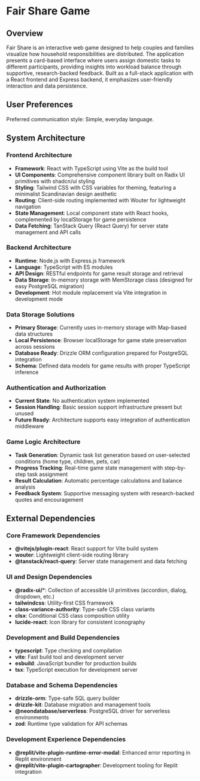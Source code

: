 # Fair Share Game

## Overview

Fair Share is an interactive web game designed to help couples and families visualize how household responsibilities are distributed. The application presents a card-based interface where users assign domestic tasks to different participants, providing insights into workload balance through supportive, research-backed feedback. Built as a full-stack application with a React frontend and Express backend, it emphasizes user-friendly interaction and data persistence.

## User Preferences

Preferred communication style: Simple, everyday language.

## System Architecture

### Frontend Architecture
- **Framework**: React with TypeScript using Vite as the build tool
- **UI Components**: Comprehensive component library built on Radix UI primitives with shadcn/ui styling
- **Styling**: Tailwind CSS with CSS variables for theming, featuring a minimalist Scandinavian design aesthetic
- **Routing**: Client-side routing implemented with Wouter for lightweight navigation
- **State Management**: Local component state with React hooks, complemented by localStorage for game persistence
- **Data Fetching**: TanStack Query (React Query) for server state management and API calls

### Backend Architecture
- **Runtime**: Node.js with Express.js framework
- **Language**: TypeScript with ES modules
- **API Design**: RESTful endpoints for game result storage and retrieval
- **Data Storage**: In-memory storage with MemStorage class (designed for easy PostgreSQL migration)
- **Development**: Hot module replacement via Vite integration in development mode

### Data Storage Solutions
- **Primary Storage**: Currently uses in-memory storage with Map-based data structures
- **Local Persistence**: Browser localStorage for game state preservation across sessions
- **Database Ready**: Drizzle ORM configuration prepared for PostgreSQL integration
- **Schema**: Defined data models for game results with proper TypeScript inference

### Authentication and Authorization
- **Current State**: No authentication system implemented
- **Session Handling**: Basic session support infrastructure present but unused
- **Future Ready**: Architecture supports easy integration of authentication middleware

### Game Logic Architecture
- **Task Generation**: Dynamic task list generation based on user-selected conditions (home type, children, pets, car)
- **Progress Tracking**: Real-time game state management with step-by-step task assignment
- **Result Calculation**: Automatic percentage calculations and balance analysis
- **Feedback System**: Supportive messaging system with research-backed quotes and encouragement

## External Dependencies

### Core Framework Dependencies
- **@vitejs/plugin-react**: React support for Vite build system
- **wouter**: Lightweight client-side routing library
- **@tanstack/react-query**: Server state management and data fetching

### UI and Design Dependencies
- **@radix-ui/***: Collection of accessible UI primitives (accordion, dialog, dropdown, etc.)
- **tailwindcss**: Utility-first CSS framework
- **class-variance-authority**: Type-safe CSS class variants
- **clsx**: Conditional CSS class composition utility
- **lucide-react**: Icon library for consistent iconography

### Development and Build Dependencies
- **typescript**: Type checking and compilation
- **vite**: Fast build tool and development server
- **esbuild**: JavaScript bundler for production builds
- **tsx**: TypeScript execution for development server

### Database and Schema Dependencies
- **drizzle-orm**: Type-safe SQL query builder
- **drizzle-kit**: Database migration and management tools
- **@neondatabase/serverless**: PostgreSQL driver for serverless environments
- **zod**: Runtime type validation for API schemas

### Development Experience Dependencies
- **@replit/vite-plugin-runtime-error-modal**: Enhanced error reporting in Replit environment
- **@replit/vite-plugin-cartographer**: Development tooling for Replit integration